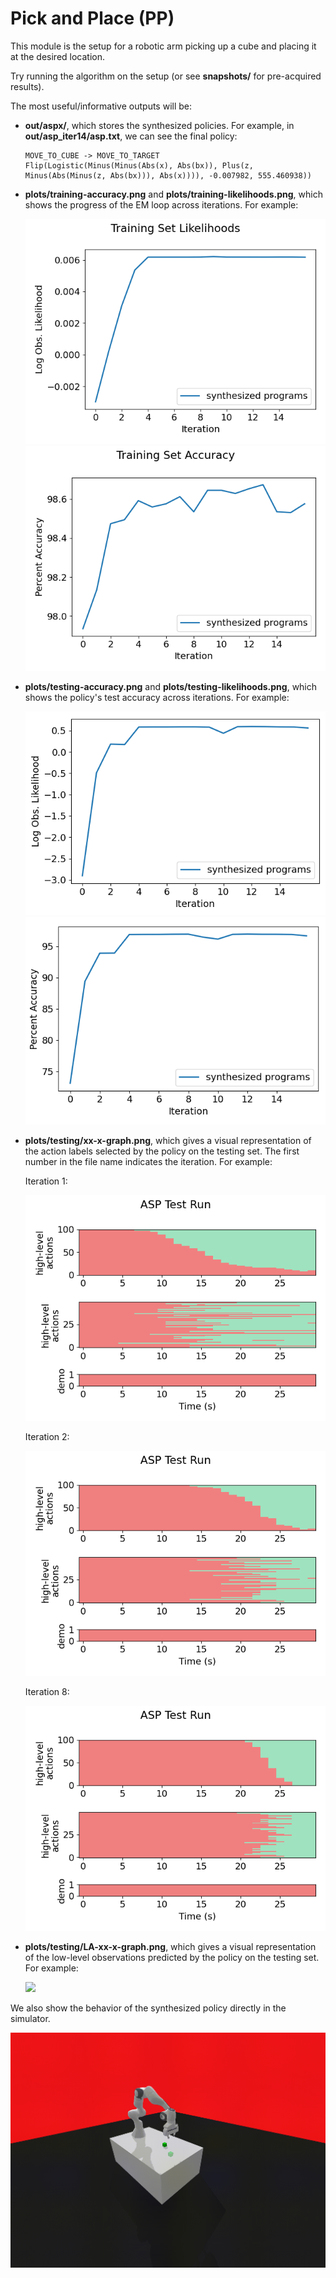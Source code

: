 # Pick and Place (PP)

This module is the setup for a robotic arm picking up a cube and placing it at the desired location.

Try running the algorithm on the setup (or see **snapshots/** for pre-acquired results).

The most useful/informative outputs will be:
- **out/aspx/**, which stores the synthesized policies. For example, in **out/asp_iter14/asp.txt**, we can see the final policy:
    ```
    MOVE_TO_CUBE -> MOVE_TO_TARGET
    Flip(Logistic(Minus(Minus(Abs(x), Abs(bx)), Plus(z, Minus(Abs(Minus(z, Abs(bx))), Abs(x)))), -0.007982, 555.460938))
    ```
- **plots/training-accuracy.png** and **plots/training-likelihoods.png**, which shows the progress of the EM loop across iterations.
For example: 

    ![](snapshots/example_snapshot/plots/training-likelihoods.png)
    ![](snapshots/example_snapshot/plots/training-accuracy.png)

- **plots/testing-accuracy.png** and **plots/testing-likelihoods.png**, which shows the policy's test accuracy across iterations. 
For example:

    ![](snapshots/example_snapshot/plots/testing-likelihoods.png)
    ![](snapshots/example_snapshot/plots/testing-accuracy.png)

- **plots/testing/xx-x-graph.png**, which gives a visual representation of the action labels selected by the policy on the testing set. The first number in the file name indicates the iteration. For example:

    Iteration 1:

    ![](snapshots/example_snapshot/plots/1-1-graph.png)

    Iteration 2:

    ![](snapshots/example_snapshot/plots/2-1-graph.png)

    Iteration 8:

    ![](snapshots/example_snapshot/plots/8-1-graph.png)

- **plots/testing/LA-xx-x-graph.png**, which gives a visual representation of the low-level observations predicted by the policy on the testing set. For example:

    ![](snapshots/example_snapshot/plots/LA-8-2-graph.png)

We also show the behavior of the synthesized policy directly in the simulator.

![](snapshots/example_snapshot/plunder.gif)